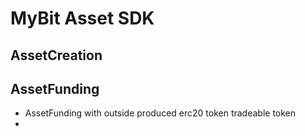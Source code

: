 # MyBit Asset SDK 


## AssetCreation 


## AssetFunding 

* AssetFunding with outside produced erc20 token tradeable token 
*
